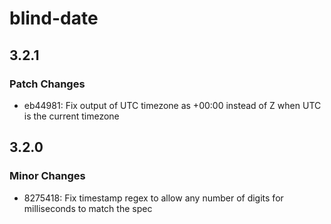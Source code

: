 # blind-date

## 3.2.1

### Patch Changes

- eb44981: Fix output of UTC timezone as +00:00 instead of Z when UTC is the current timezone

## 3.2.0

### Minor Changes

- 8275418: Fix timestamp regex to allow any number of digits for milliseconds to match the spec
